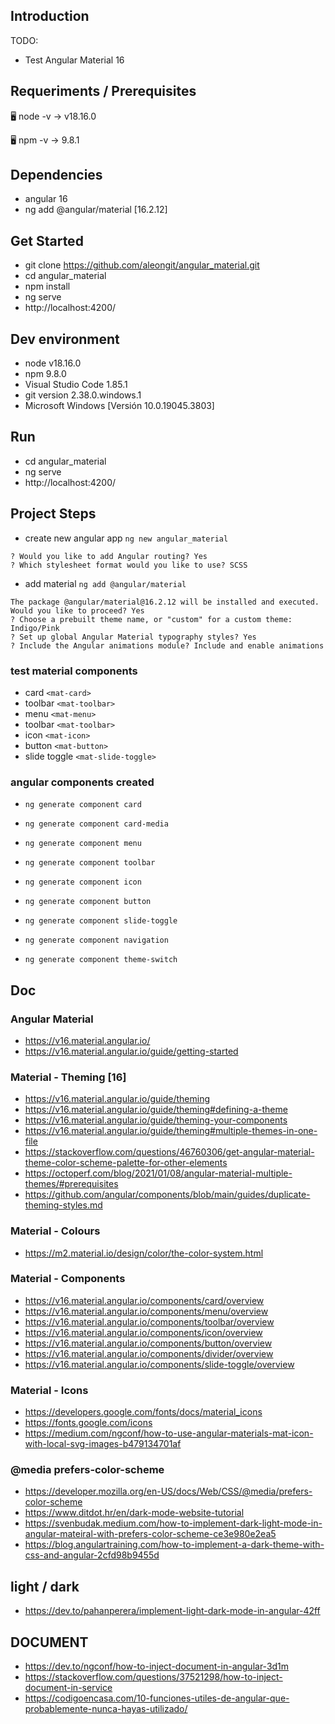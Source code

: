 ## Introduction

TODO:
- Test Angular Material 16



## Requeriments / Prerequisites

🖥️ node -v
→ v18.16.0

🖥️ npm -v
→ 9.8.1



## Dependencies

- angular 16
- ng add @angular/material [16.2.12]



## Get Started

- git clone https://github.com/aleongit/angular_material.git
- cd angular_material
- npm install
- ng serve
- http://localhost:4200/



## Dev environment

- node v18.16.0
- npm 9.8.0
- Visual Studio Code 1.85.1
- git version 2.38.0.windows.1
- Microsoft Windows [Versión 10.0.19045.3803]




## Run

- cd angular_material
- ng serve
- http://localhost:4200/




## Project Steps

- create new angular app `ng new angular_material`
```
? Would you like to add Angular routing? Yes
? Which stylesheet format would you like to use? SCSS
```
- add material `ng add @angular/material`
```
The package @angular/material@16.2.12 will be installed and executed.
Would you like to proceed? Yes
? Choose a prebuilt theme name, or "custom" for a custom theme: Indigo/Pink
? Set up global Angular Material typography styles? Yes
? Include the Angular animations module? Include and enable animations
```

### test material components
- card `<mat-card>`
- toolbar `<mat-toolbar>`
- menu `<mat-menu>`
- toolbar `<mat-toolbar>`
- icon `<mat-icon>`
- button `<mat-button>`
- slide toggle `<mat-slide-toggle>`


### angular components created
- `ng generate component card`
- `ng generate component card-media`
- `ng generate component menu`
- `ng generate component toolbar`
- `ng generate component icon`
- `ng generate component button`
- `ng generate component slide-toggle`

- `ng generate component navigation`
- `ng generate component theme-switch`



## Doc

### Angular Material
- https://v16.material.angular.io/
- https://v16.material.angular.io/guide/getting-started


### Material - Theming [16]
- https://v16.material.angular.io/guide/theming
- https://v16.material.angular.io/guide/theming#defining-a-theme
- https://v16.material.angular.io/guide/theming-your-components
- https://v16.material.angular.io/guide/theming#multiple-themes-in-one-file
- https://stackoverflow.com/questions/46760306/get-angular-material-theme-color-scheme-palette-for-other-elements
- https://octoperf.com/blog/2021/01/08/angular-material-multiple-themes/#prerequisites
- https://github.com/angular/components/blob/main/guides/duplicate-theming-styles.md



### Material - Colours
- https://m2.material.io/design/color/the-color-system.html



### Material - Components 
- https://v16.material.angular.io/components/card/overview
- https://v16.material.angular.io/components/menu/overview
- https://v16.material.angular.io/components/toolbar/overview
- https://v16.material.angular.io/components/icon/overview
- https://v16.material.angular.io/components/button/overview
- https://v16.material.angular.io/components/divider/overview
- https://v16.material.angular.io/components/slide-toggle/overview



### Material - Icons
- https://developers.google.com/fonts/docs/material_icons
- https://fonts.google.com/icons
- https://medium.com/ngconf/how-to-use-angular-materials-mat-icon-with-local-svg-images-b479134701af



### @media prefers-color-scheme
- https://developer.mozilla.org/en-US/docs/Web/CSS/@media/prefers-color-scheme
- https://www.ditdot.hr/en/dark-mode-website-tutorial
- https://svenbudak.medium.com/how-to-implement-dark-light-mode-in-angular-mateiral-with-prefers-color-scheme-ce3e980e2ea5
- https://blog.angulartraining.com/how-to-implement-a-dark-theme-with-css-and-angular-2cfd98b9455d



## light / dark
- https://dev.to/pahanperera/implement-light-dark-mode-in-angular-42ff



## DOCUMENT
- https://dev.to/ngconf/how-to-inject-document-in-angular-3d1m
- https://stackoverflow.com/questions/37521298/how-to-inject-document-in-service
- https://codigoencasa.com/10-funciones-utiles-de-angular-que-probablemente-nunca-hayas-utilizado/